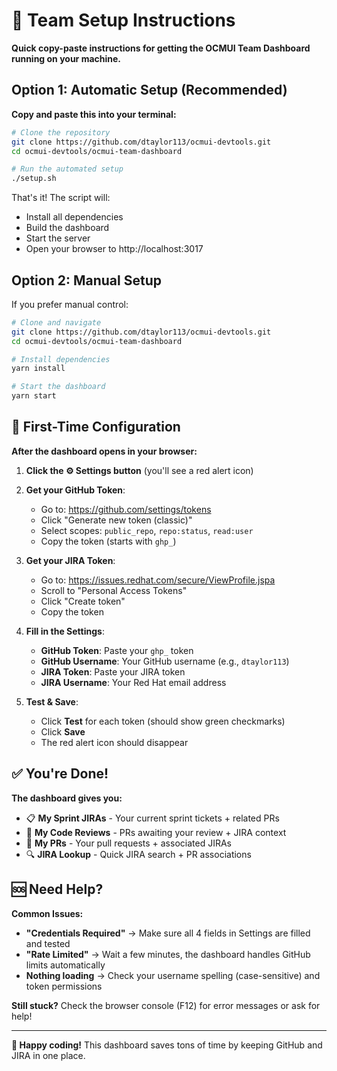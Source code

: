 # 🚀 Team Setup Instructions

**Quick copy-paste instructions for getting the OCMUI Team Dashboard running on your machine.**

## Option 1: Automatic Setup (Recommended)

**Copy and paste this into your terminal:**

```bash
# Clone the repository
git clone https://github.com/dtaylor113/ocmui-devtools.git
cd ocmui-devtools/ocmui-team-dashboard

# Run the automated setup
./setup.sh
```

That's it! The script will:
- Install all dependencies
- Build the dashboard  
- Start the server
- Open your browser to http://localhost:3017

## Option 2: Manual Setup

If you prefer manual control:

```bash
# Clone and navigate
git clone https://github.com/dtaylor113/ocmui-devtools.git
cd ocmui-devtools/ocmui-team-dashboard

# Install dependencies
yarn install

# Start the dashboard
yarn start
```

## 🔑 First-Time Configuration

**After the dashboard opens in your browser:**

1. **Click the ⚙️ Settings button** (you'll see a red alert icon)

2. **Get your GitHub Token**:
   - Go to: https://github.com/settings/tokens
   - Click "Generate new token (classic)"
   - Select scopes: `public_repo`, `repo:status`, `read:user`
   - Copy the token (starts with `ghp_`)

3. **Get your JIRA Token**:
   - Go to: https://issues.redhat.com/secure/ViewProfile.jspa  
   - Scroll to "Personal Access Tokens"
   - Click "Create token"
   - Copy the token

4. **Fill in the Settings**:
   - **GitHub Token**: Paste your `ghp_` token
   - **GitHub Username**: Your GitHub username (e.g., `dtaylor113`)
   - **JIRA Token**: Paste your JIRA token  
   - **JIRA Username**: Your Red Hat email address

5. **Test & Save**:
   - Click **Test** for each token (should show green checkmarks)
   - Click **Save**
   - The red alert icon should disappear

## ✅ You're Done!

**The dashboard gives you:**
- 📋 **My Sprint JIRAs** - Your current sprint tickets + related PRs
- 🔄 **My Code Reviews** - PRs awaiting your review + JIRA context
- 📂 **My PRs** - Your pull requests + associated JIRAs  
- 🔍 **JIRA Lookup** - Quick JIRA search + PR associations

## 🆘 Need Help?

**Common Issues:**

- **"Credentials Required"** → Make sure all 4 fields in Settings are filled and tested
- **"Rate Limited"** → Wait a few minutes, the dashboard handles GitHub limits automatically
- **Nothing loading** → Check your username spelling (case-sensitive) and token permissions

**Still stuck?** Check the browser console (F12) for error messages or ask for help!

---

**🎯 Happy coding!** This dashboard saves tons of time by keeping GitHub and JIRA in one place.

